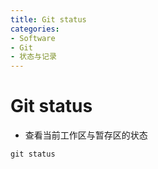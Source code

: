 ```yaml
---
title: Git status
categories:
- Software
- Git
- 状态与记录
---
```

# Git status

- 查看当前工作区与暂存区的状态

 ```shell
 git status
 ```

